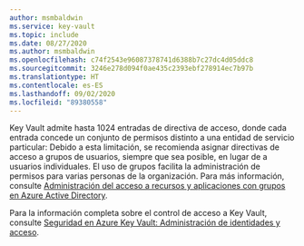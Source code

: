 ```yaml
---
author: msmbaldwin
ms.service: key-vault
ms.topic: include
ms.date: 08/27/2020
ms.author: msmbaldwin
ms.openlocfilehash: c74f2543e96087378741d6388b7c27dc4d05ddc8
ms.sourcegitcommit: 3246e278d094f0ae435c2393ebf278914ec7b97b
ms.translationtype: HT
ms.contentlocale: es-ES
ms.lasthandoff: 09/02/2020
ms.locfileid: "89380558"
---
```

Key Vault admite hasta 1024 entradas de directiva de acceso, donde cada entrada concede un conjunto de permisos distinto a una entidad de servicio particular: Debido a esta limitación, se recomienda asignar directivas de acceso a grupos de usuarios, siempre que sea posible, en lugar de a usuarios individuales. El uso de grupos facilita la administración de permisos para varias personas de la organización. Para más información, consulte [Administración del acceso a recursos y aplicaciones con grupos en Azure Active Directory](/azure/active-directory/fundamentals/active-directory-manage-groups).

Para la información completa sobre el control de acceso a Key Vault, consulte [Seguridad en Azure Key Vault: Administración de identidades y acceso](/azure/key-vault/general/overview-security#identity-and-access-management). 
